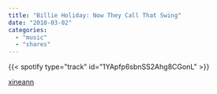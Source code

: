 ```yaml
---
title: "Billie Holiday: Now They Call That Swing"
date: "2010-03-02"
categories:
  - "music"
  - "shares"
---
```


{{< spotify type="track" id="1YApfp6sbnSS2Ahg8CGonL" >}}

[xineann](http://xineann.tumblr.com/post/375476439/billie-holiday-now-they-call-that-swing-from-ya)
